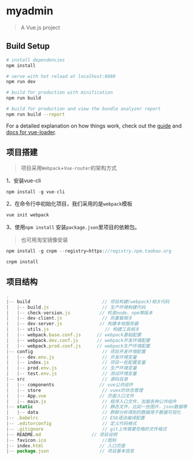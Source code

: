 # myadmin

> A Vue.js project

## Build Setup

``` bash
# install dependencies
npm install

# serve with hot reload at localhost:8080
npm run dev

# build for production with minification
npm run build

# build for production and view the bundle analyzer report
npm run build --report
```

For a detailed explanation on how things work, check out the [guide](http://vuejs-templates.github.io/webpack/) and [docs for vue-loader](http://vuejs.github.io/vue-loader).

## 项目搭建

> 项目采用`Webpack`+`Vue-router`的架构方式

1、安装vue-cli

```js
npm install -g vue-cli

```

2、在命令行中初始化项目，我们采用的是`webpack`模板

```js
vue init webpack
```

3、使用`npm install` 安装`package.json`里项目的依赖包。

> 也可用淘宝镜像安装

```js
npm install -g cnpm --registry=https://registry.npm.taobao.org
```

```js
cnpm install
```

## 项目结构

```js
.
|-- build                           // 项目构建(webpack)相关代码
|   |-- build.js                    // 生产环境构建代码
|   |-- check-version.js           // 检查node、npm等版本
|   |-- dev-client.js               // 热重载相关
|   |-- dev-server.js              // 构建本地服务器
|   |-- utils.js                     // 构建工具相关
|   |-- webpack.base.conf.js      // webpack基础配置
|   |-- webpack.dev.conf.js       // webpack开发环境配置
|   |-- webpack.prod.conf.js      // webpack生产环境配置
|-- config                          // 项目开发环境配置
|   |-- dev.env.js                  // 开发环境变量
|   |-- index.js                    // 项目一些配置变量
|   |-- prod.env.js                 // 生产环境变量
|   |-- test.env.js                 // 测试环境变量
|-- src                             // 源码目录
|   |-- components                 // vue公共组件
|   |-- store                       // vuex的状态管理
|   |-- App.vue                    // 页面入口文件
|   |-- main.js                     // 程序入口文件，加载各种公共组件
|-- static                          // 静态文件，比如一些图片，json数据等
|   |-- data                        // 群聊分析得到的数据用于数据可视化
|-- .babelrc                        // ES6语法编译配置
|-- .editorconfig                   // 定义代码格式
|-- .gitignore                      // git上传需要忽略的文件格式
|-- README.md                   // 项目说明
|-- favicon.ico                     //图标
|-- index.html                     // 入口页面
|-- package.json                   // 项目基本信息
```
